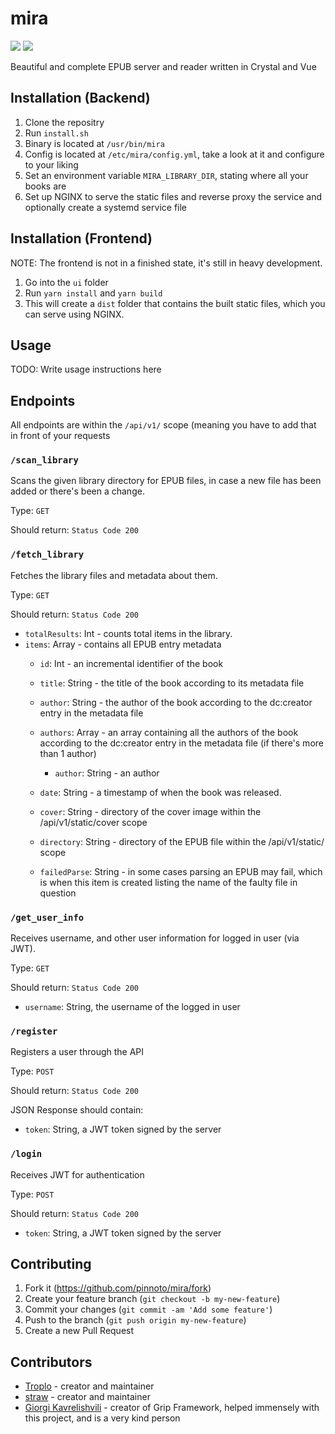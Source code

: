 # mira
<img src="https://img.shields.io/github/license/pinnoto/mira"/> <img src="https://img.shields.io/github/last-commit/pinnoto/mira"/>

Beautiful and complete EPUB server and reader written in Crystal and Vue

## Installation (Backend)
1. Clone the repositry
2. Run `install.sh`
3. Binary is located at `/usr/bin/mira`
4. Config is located at `/etc/mira/config.yml`, take a look at it and configure to your liking
5. Set an environment variable `MIRA_LIBRARY_DIR`, stating where all your books are
6. Set up NGINX to serve the static files and reverse proxy the service and optionally create a systemd service file

## Installation (Frontend)
NOTE: The frontend is not in a finished state, it's still in heavy development.
1. Go into the `ui` folder
2. Run `yarn install` and `yarn build`
3. This will create a `dist` folder that contains the built static files, which you can serve using NGINX.

## Usage

TODO: Write usage instructions here

## Endpoints
All endpoints are within the `/api/v1/` scope (meaning you have to add that in front of your requests

### `/scan_library`
Scans the given library directory for EPUB files, in case a new file has been added or there's been a change.

Type: `GET`

Should return:
`Status Code 200`

### `/fetch_library`
Fetches the library files and metadata about them.

Type: `GET`

Should return: `Status Code 200`

- `totalResults`: Int - counts total items in the library.
- `items`: Array - contains all EPUB entry metadata
    - `id`: Int - an incremental identifier of the book
    - `title`: String - the title of the book according to its metadata file
    - `author`: String - the author of the book according to the dc:creator entry in the metadata file
    - `authors`: Array - an array containing all the authors of the book according to the dc:creator entry in the metadata file (if there's more than 1 author)
        - `author`: String - an author
    - `date`: String - a timestamp of when the book was released.
    - `cover`: String - directory of the cover image within the /api/v1/static/cover scope
    - `directory`: String - directory of the EPUB file within the /api/v1/static/ scope
    
    - `failedParse`: String - in some cases parsing an EPUB may fail, which is when this item is created listing the name of the faulty file in question 

### `/get_user_info`
Receives username, and other user information for logged in user (via JWT).

Type: `GET`

Should return: `Status Code 200`

- `username`: String, the username of the logged in user

### `/register`
Registers a user through the API

Type: `POST`

Should return: `Status Code 200`

JSON Response should contain:
- `token`: String, a JWT token signed by the server

### `/login`
Receives JWT for authentication

Type: `POST`

Should return: `Status Code 200`

- `token`: String, a JWT token signed by the server

## Contributing

1. Fork it (<https://github.com/pinnoto/mira/fork>)
2. Create your feature branch (`git checkout -b my-new-feature`)
3. Commit your changes (`git commit -am 'Add some feature'`)
4. Push to the branch (`git push origin my-new-feature`)
5. Create a new Pull Request

## Contributors

- [Troplo](https://github.com/Troplo) - creator and maintainer
- [straw](https://github.com/acoolstraw) - creator and maintainer
- [Giorgi Kavrelishvili](https://github.com/grkek) - creator of Grip Framework, helped immensely with this project, and is a very kind person
